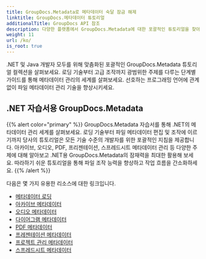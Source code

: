 ```yaml
---
title: GroupDocs.Metadata로 메타데이터 숙달 잠금 해제
linktitle: GroupDocs.메타데이터 튜토리얼
additionalTitle: GroupDocs API 참조
description: 다양한 플랫폼에서 GroupDocs.Metadata에 대한 포괄적인 튜토리얼을 찾아보세요. .NET 및 Java에서 손쉽게 메타데이터 관리를 마스터하세요.
weight: 11
url: /ko/
is_root: true
---
```


.NET 및 Java 개발자 모두를 위해 맞춤화된 포괄적인 GroupDocs.Metadata 튜토리얼 컬렉션을 살펴보세요. 로딩 기술부터 고급 조작까지 광범위한 주제를 다루는 단계별 가이드를 통해 메타데이터 관리의 세계를 살펴보세요. 선호하는 프로그래밍 언어에 관계없이 파일 메타데이터 관리 기술을 향상시키세요.

## .NET 자습서용 GroupDocs.Metadata
{{% alert color="primary" %}}
GroupDocs.Metadata 자습서를 통해 .NET의 메타데이터 관리 세계를 살펴보세요. 로딩 기술부터 파일 메타데이터 편집 및 조작에 이르기까지 당사의 튜토리얼은 모든 기술 수준의 개발자를 위한 포괄적인 지침을 제공합니다. 아카이브, 오디오, PDF, 프리젠테이션, 스프레드시트 메타데이터 관리 등 다양한 주제에 대해 알아보고 .NET용 GroupDocs.Metadata의 잠재력을 최대한 활용해 보세요. 따라하기 쉬운 튜토리얼을 통해 파일 조작 능력을 향상하고 작업 흐름을 간소화하세요.
{{% /alert %}}

다음은 몇 가지 유용한 리소스에 대한 링크입니다.
 
- [메타데이터 로딩](./net/metadata-loading/)
- [아카이브 메타데이터](./net/archive-metadata/)
- [오디오 메타데이터](./net/audio-metadata/)
- [다이어그램 메타데이터](./net/diagram-metadata/)
- [PDF 메타데이터](./net/pdf-metadata/)
- [프레젠테이션 메타데이터](./net/presentation-metadata/)
- [프로젝트 관리 메타데이터](./net/project-management-metadata/)
- [스프레드시트 메타데이터](./net/spreadsheet-metadata/)



